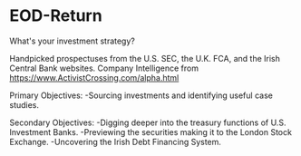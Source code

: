 # EOD-Return

What's your investment strategy?

Handpicked prospectuses from the U.S. SEC, the U.K. FCA, and the Irish Central Bank websites. Company Intelligence from https://www.ActivistCrossing.com/alpha.html

Primary Objectives:
-Sourcing investments and identifying useful case studies.


Secondary Objectives:
-Digging deeper into the treasury functions of U.S. Investment Banks.
-Previewing the securities making it to the London Stock Exchange.
-Uncovering the Irish Debt Financing System.
